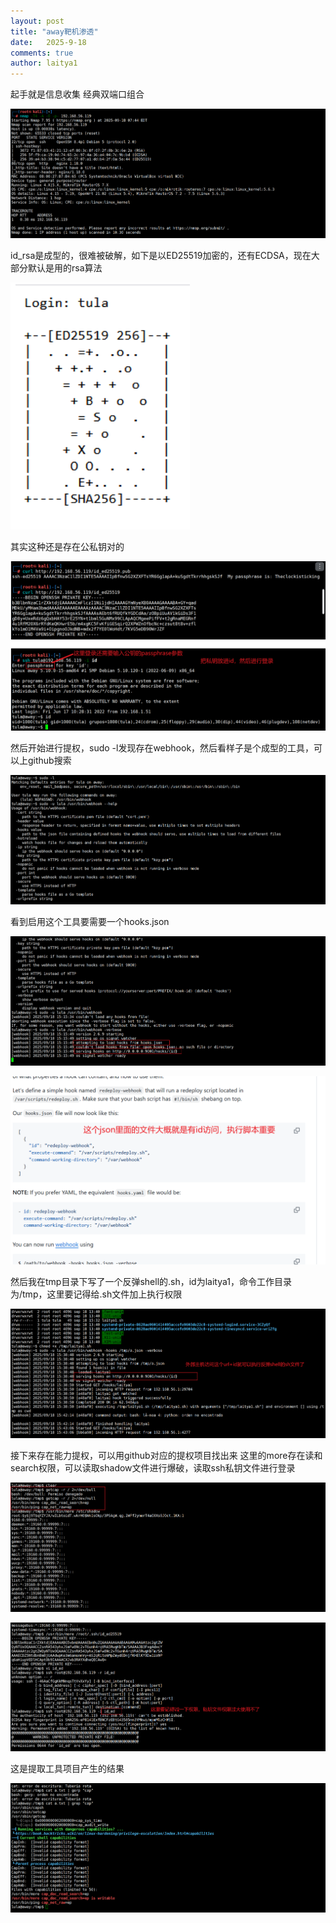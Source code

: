 ```yaml
---
layout: post
title: "away靶机渗透"
date:   2025-9-18
comments: true
author: laitya1
---
```


起手就是信息收集 经典双端口组合

![image-20250918194453556](../assets/image-20250918194453556.png)

id_rsa是成型的，很难被破解，如下是以ED25519加密的，还有ECDSA，现在大部分默认是用的rsa算法

![image-20250918203350966](..\assets\image-20250918203350966.png)

其实这种还是存在公私钥对的

![image-20250918203404229](..\assets\image-20250918203404229.png)

然后开始进行提权，sudo -l发现存在webhook，然后看样子是个成型的工具，可以上github搜索

![image-20250918211043099](..\assets\image-20250918211043099.png)

看到启用这个工具要需要一个hooks.json

![image-20250918211609138](..\assets\image-20250918211609138.png)

![image-20250918211724421](..\assets\image-20250918211724421.png)

然后我在tmp目录下写了一个反弹shell的.sh，id为laitya1，命令工作目录为/tmp，这里要记得给.sh文件加上执行权限

![image-20250918214642094](..\assets\image-20250918214642094.png)

  接下来存在能力提权，可以用github对应的提权项目找出来 这里的more存在读和search权限，可以读取shadow文件进行爆破，读取ssh私钥文件进行登录

![image-20250918220232639](..\assets\image-20250918220232639.png)

![image-20250918220524939](..\assets\image-20250918220524939.png)

这是提取工具项目产生的结果


![image-20250918221321536](..\assets\image-20250918221321536.png)

